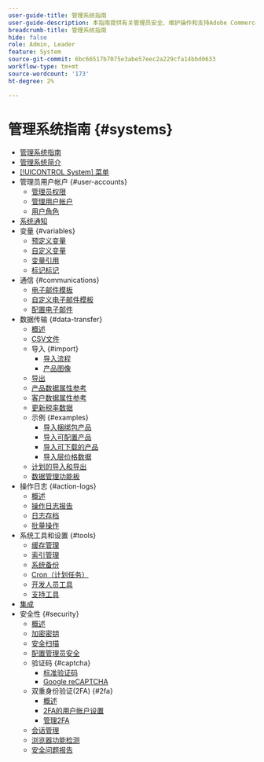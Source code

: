```yaml
---
user-guide-title: 管理系统指南
user-guide-description: 本指南提供有关管理员安全、维护操作和支持Adobe Commerce存储内组织功能的系统范围资源的详细信息。
breadcrumb-title: 管理系统指南
hide: false
role: Admin, Leader
feature: System
source-git-commit: 6bc66517b7075e3abe57eec2a229cfa14bbd0633
workflow-type: tm+mt
source-wordcount: '173'
ht-degree: 2%

---
```



# 管理系统指南 {#systems}

- [管理系统指南](guide-overview.md)
- [管理系统简介](introduction.md)
- [[!UICONTROL System] 菜单](system-menu.md)
- 管理员用户帐户 {#user-accounts}
   - [管理员权限](permissions.md)
   - [管理用户帐户](permissions-users-all.md)
   - [用户角色](permissions-user-roles.md)
- [系统通知](notifications.md)
- 变量 {#variables}
   - [预定义变量](variables-predefined.md)
   - [自定义变量](variables-custom.md)
   - [变量引用](variables-reference.md)
   - [标记标记](markup-tags.md)
- 通信 {#communications}
   - [电子邮件模板](email-templates.md)
   - [自定义电子邮件模板](email-template-custom.md)
   - [配置电子邮件](email-communications.md)
- 数据传输 {#data-transfer}
   - [概述](data-transfer.md)
   - [CSV文件](data-csv.md)
   - 导入 {#import}
      - [导入流程](data-import.md)
      - [产品图像](data-import-product-images.md)
   - [导出](data-export.md)
   - [产品数据属性参考](data-attributes-product.md)
   - [客户数据属性参考](data-attributes-customer.md)
   - [更新税率数据](data-transfer-tax-rates.md)
   - 示例 {#examples}
      - [导入捆绑包产品](data-transfer-bundle-products.md)
      - [导入可配置产品](data-transfer-configurable-products.md)
      - [导入可下载的产品](data-transfer-downloadable-products.md)
      - [导入层价格数据](data-import-price-tier.md)
   - [计划的导入和导出](data-scheduled-import-export.md)
   - [数据管理功能板](data-dashboard.md)
- 操作日志 {#action-logs}
   - [概述](action-log.md)
   - [操作日志报告](action-log-report.md)
   - [日志存档](action-log-archive.md)
   - [批量操作](action-log-bulk-actions.md)
- 系统工具和设置 {#tools}
   - [缓存管理](cache-management.md)
   - [索引管理](index-management.md)
   - [系统备份](backups.md)
   - [Cron（计划任务）](cron.md)
   - [开发人员工具](developer-tools.md)
   - [支持工具](support.md)
- [集成](integrations.md)
- 安全性 {#security}
   - [概述](security.md)
   - [加密密钥](encryption-key.md)
   - [安全扫描](security-scan.md)
   - [配置管理员安全](security-admin.md)
   - 验证码 {#captcha}
      - [标准验证码](security-captcha.md)
      - [Google reCAPTCHA](security-google-recaptcha.md)
   - 双重身份验证(2FA) {#2fa}
      - [概述](security-two-factor-authentication.md)
      - [2FA的用户帐户设置](security-two-factor-authentication-use.md)
      - [管理2FA](security-two-factor-authentication-manage.md)
   - [会话管理](security-session-management.md)
   - [浏览器功能检测](security-browser-capabilities-detection.md)
   - [安全问题报告](security-issue-reporting.md)
